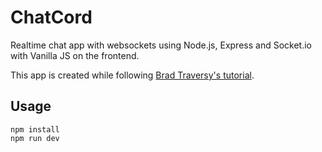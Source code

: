 # ChatCord

Realtime chat app with websockets using Node.js, Express and Socket.io with Vanilla JS on the frontend.

This app is created while following [Brad Traversy's tutorial](https://www.youtube.com/watch?v=jD7FnbI76Hg&t=132s).

## Usage

```
npm install
npm run dev
```